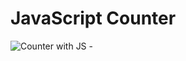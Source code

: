 # JavaScript Counter

![Counter with JS - ](https://user-images.githubusercontent.com/125208526/233384107-fb83fb57-904d-4aba-adb9-47dfc1d5b408.gif)
